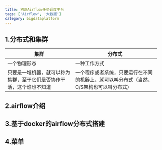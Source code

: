 ```yaml
---
title: 初识Airflow任务调度平台
tags: ['Airflow', '大数据']
category: bigdataplatform
---
```


## 1.分布式和集群

集群 | 分布式
-----|-------
一个物理形态 | 一种工作方式
只要是一堆机器，就可以称为集群，至于它们是否协作干活，这个谁也不知道 | 一个程序或者系统，只要运行在不同的机器上，就可以叫分布式（当然，C/S架构也可以叫分布式）




## 2.airflow介绍

## 3.基于docker的airflow分布式搭建

## 4.菜单
